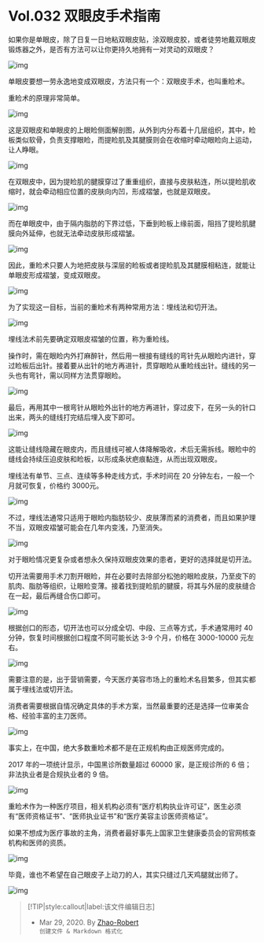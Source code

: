 # Vol.032 双眼皮手术指南

如果你是单眼皮，除了日复一日地粘双眼皮贴，涂双眼皮胶，或者徒劳地戴双眼皮锻炼器之外，是否有方法可以让你更持久地拥有一对灵动的双眼皮？

![img](https://paperclip.host/static/U6yRaDu1NaYBmOEQjrwcXWiczFkick36JPnWgmK4pHpYapyKx1xMNiaTjs4OFm05xITax8wEfCXxzOKXyr8cluzbg.gif?imageMogr2/format/avif)

单眼皮要想一劳永逸地变成双眼皮，方法只有一个：双眼皮手术，也叫重睑术。

重睑术的原理非常简单。

![img](https://paperclip.host/static/U6yRaDu1NaYBmOEQjrwcXWiczFkick36JPusXf79YcjMYQO0ib6WcsEDTNRWCqTszGISVAgAZ1yQa23aWV6ZrV6Zw.png?imageMogr2/format/avif)

这是双眼皮和单眼皮的上眼睑侧面解剖图，从外到内分布着十几层组织，其中，睑板类似软骨，负责支撑眼睑，而提睑肌及其腱膜则会在收缩时牵动眼睑向上运动，让人睁眼。

![img](https://paperclip.host/static/U6yRaDu1NaYBmOEQjrwcXWiczFkick36JPwC5UWu82n18xicDmFVlib53Ce65H5lNLq322ZTobCDQicKvjx9VqjEqDQ.gif?imageMogr2/format/avif)

在双眼皮中，因为提睑肌的腱膜穿过了重重组织，直接与皮肤粘连，所以提睑肌收缩时，就会牵动相应位置的皮肤向内凹，形成褶皱，也就是双眼皮。

![img](https://paperclip.host/static/U6yRaDu1NaYBmOEQjrwcXWiczFkick36JPAY1qSzYVxnnBnCV5LwQqxVCmY2JwBYZfUibwCNmNxjsEUdjiaBNXIIoQ.gif?imageMogr2/format/avif)

而在单眼皮中，由于隔内脂肪的下界过低，下垂到睑板上缘前面，阻挡了提睑肌腱膜向外延伸，也就无法牵动皮肤形成褶皱。

![img](https://paperclip.host/static/U6yRaDu1NaYBmOEQjrwcXWiczFkick36JPibtGgvfKXvErRcI93JPv7XznE3xPJ5Xia8KRXpcoyrfLicLIOsp5KeLxg.gif?imageMogr2/format/avif)

因此，重睑术只要人为地把皮肤与深层的睑板或者提睑肌及其腱膜相粘连，就能让单眼皮形成褶皱，变成双眼皮。

![img](https://paperclip.host/static/U6yRaDu1NaYBmOEQjrwcXWiczFkick36JPknmUxC6pE7U3b1McibBHGLY05quAYfgsZfOsWfICk7LGRpVmmZNQqFw.png?imageMogr2/format/avif)

为了实现这一目标，当前的重睑术有两种常用方法：埋线法和切开法。

![img](https://paperclip.host/static/U6yRaDu1NaYBmOEQjrwcXWiczFkick36JPZLiaJ5sP4OYibgLV1IX2NwJdAYLe50so5a18rRXskYPYbic1ibosGLfUJw.png?imageMogr2/format/avif)

埋线法术前先要确定双眼皮褶皱的位置，称为重睑线。

操作时，需在眼睑内外打麻醉针，然后用一根接有缝线的弯针先从眼睑内进针，穿过睑板后出针。接着要从出针的地方再进针，贯穿眼睑从重睑线出针。缝线的另一头也有弯针，需以同样方法贯穿眼睑。

![img](https://paperclip.host/static/U6yRaDu1NaYBmOEQjrwcXWiczFkick36JPyXJw8ZWASjzoGEnkf4DJymkcp6cuFG7Edv6YtCN5nbGLxObJINolEg.gif?imageMogr2/format/avif)

最后，再用其中一根弯针从眼睑外出针的地方再进针，穿过皮下，在另一头的针口出来，两头的缝线打完结后埋入皮下即可。

![img](https://paperclip.host/static/U6yRaDu1NaYBmOEQjrwcXWiczFkick36JPGqYiczJicP6rs7iadLSRZuXOGibH01yozBmwSTSyCB9B0iaOgbiadicYwzuKw.gif?imageMogr2/format/avif)

这能让缝线隐藏在眼皮内，而且缝线可被人体降解吸收，术后无需拆线。眼睑中的缝线会持续压迫皮肤和睑板，以形成条状疤痕黏连，从而出现双眼皮。

埋线法有单节、三点、连续等多种走线方式，手术时间在 20 分钟左右，一般一个月就可恢复，价格约 3000元。

![img](https://paperclip.host/static/U6yRaDu1NaYBmOEQjrwcXWiczFkick36JPwq8MasiaWMwL67UUaaVvbeERYrI7NBpciaicA62uZjKz3dEbciaXoRSiaPw.gif?imageMogr2/format/avif)

不过，埋线法通常只适用于眼睑内脂肪较少、皮肤薄而紧的消费者，而且如果护理不当，双眼皮褶皱可能会在几年内变浅，乃至消失。

![img](https://paperclip.host/static/U6yRaDu1NaYBmOEQjrwcXWiczFkick36JPtlX1aSuLM4zfX6kvxIicOnWQv6NwtbwN7nXniaUCGP0kRZKDsb8EhjYg.gif?imageMogr2/format/avif)

对于眼睑情况更复杂或者想永久保持双眼皮效果的患者，更好的选择就是切开法。

切开法需要用手术刀割开眼睑，并在必要时去除部分松弛的眼睑皮肤，乃至皮下的肌肉、脂肪等组织，让眼睑变薄。接着找到提睑肌的腱膜，将其与外层的皮肤缝合在一起，最后再缝合伤口即可。

![img](https://paperclip.host/static/U6yRaDu1NaYBmOEQjrwcXWiczFkick36JPcqg3lc0pdux4ic5UjGzUa5W05vgFoxoxkrn3SaJXzWtKcZWJtfQsJqA.gif?imageMogr2/format/avif)

根据创口的形态，切开法也可以分成全切、中段、三点等方式，手术通常用时 40 分钟，恢复时间根据创口程度不同可能长达 3-9 个月，价格在 3000-10000 元左右。

![img](https://paperclip.host/static/U6yRaDu1NaYBmOEQjrwcXWiczFkick36JPL5f34bYQBtdib96IzLR9NibkTHKhognUUO0cicXBeC0XDcf43ecsMBp3A.gif?imageMogr2/format/avif)

需要注意的是，出于营销需要，今天医疗美容市场上的重睑术名目繁多，但其实都属于埋线法或切开法。

消费者需要根据自情况确定具体的手术方案，当然最重要的还是选择一位审美合格、经验丰富的主刀医师。

![img](https://paperclip.host/static/U6yRaDu1NaYBmOEQjrwcXWiczFkick36JPIUiaNCEAAAnK8OuZunjPaGVE54QPqOB9FBVc04IOKFEH79D7zdyh1HQ.png?imageMogr2/format/avif)

事实上，在中国，绝大多数重睑术都不是在正规机构由正规医师完成的。

2017 年的一项统计显示，中国黑诊所数量超过 60000 家，是正规诊所的 6 倍；非法执业者是合规执业者的 9 倍。

![img](https://paperclip.host/static/U6yRaDu1NaYBmOEQjrwcXWiczFkick36JPo2H1IMIyRpgicgcH7sv0ibfIKnWOicl2M21xZ1doyzw7K7Mnn4nWyrQSA.png?imageMogr2/format/avif)

重睑术作为一种医疗项目，相关机构必须有“医疗机构执业许可证”，医生必须有“医师资格证书”、“医师执业证书”和“医疗美容主诊医师资格证”。

如果不想成为医疗事故的主角，消费者最好事先上国家卫生健康委员会的官网核查机构和医师的资质。

![img](https://paperclip.host/static/U6yRaDu1NaYBmOEQjrwcXWiczFkick36JPZKclhhz9D1pb1oZZ29kSGklTTpd48HFLq4UoZS1HibmD5HEHkmmDsQQ.gif?imageMogr2/format/avif)

毕竟，谁也不希望在自己眼皮子上动刀的人，其实只缝过几天鸡腿就出师了。

![img](https://paperclip.host/static/U6yRaDu1NaYBmOEQjrwcXWiczFkick36JP36HVmALbw47uwH42SSfNAs6TsYd5Bew0REJXroN9GwSoSATyqlCXfQ.gif?imageMogr2/format/avif)

> [!TIP|style:callout|label:该文件编辑日志]
>
> - Mar 29, 2020. By [Zhao-Robert](https://github.com/Zhao-Robert)  
> `创建文件 & Markdown 格式化`
